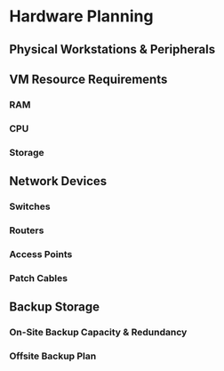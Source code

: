# Hardware Planning

## Physical Workstations & Peripherals

## VM Resource Requirements
### RAM
### CPU
### Storage

## Network Devices
### Switches
### Routers
### Access Points
### Patch Cables

## Backup Storage
### On-Site Backup Capacity & Redundancy
### Offsite Backup Plan


